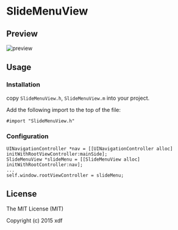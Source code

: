 SlideMenuView
=============

## Preview

![preview](screenshot/preview.gif)

## Usage

### Installation

copy `SlideMenuView.h`, `SlideMenuView.m` into your project.


Add the following import to the top of the file:

```objc
#import "SlideMenuView.h"
```

### Configuration

```objc
UINavigationController *nav = [[UINavigationController alloc] initWithRootViewController:mainSide];
SlideMenuView *slideMenu = [[SlideMenuView alloc] initWithRootController:nav];
...
self.window.rootViewController = slideMenu;
```

## License

The MIT License (MIT)

Copyright (c) 2015 xdf
